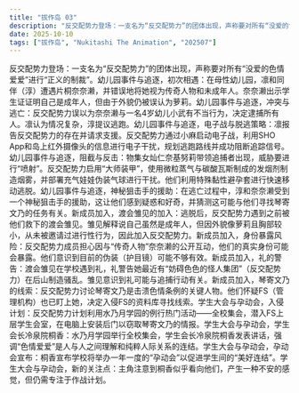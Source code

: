 ```yaml
---
title: "拔作岛 03"
description: "反交配势力登场：一支名为“反交配势力”的团体出现，声称要对所有“没爱的色情爱爱”进行“正义的制裁”。幼儿园事件与追逐，初次相遇：在母性幼儿园，凛和同伴（淳）遭遇片桐奈奈濑，并错误地将她视为传奇人物和未成年人。奈奈濑出示学生证证明自己是成年人，但由于外貌仍被误认为萝莉。幼儿园事件与追逐，冲突与逃亡：反交配势力误以为奈奈濑与一名4岁幼儿小武有不当行为，决定逮捕所有人。凛认为情况复杂，淳提议逃跑。幼儿园事件与追逐，电子战与脱逃策略：凛报告反交配势力的存在并请求支援。反交配势力通过小麻启动电子战，利用SHO App和岛上红外摄像头的信息进行电子干扰，规划逃跑路线并成功阻断追踪信号。幼儿园事件与追逐，阻截与反击：物集女灿仁奈基努莉带领追捕者出现，威胁要进行“喷射”。反交配势力启用“大师装甲”，使用微粒蒸气与碳酸瓦斯制成的发烟剂制造烟雾，并部署充气娃娃伪装气球进行干扰。他们利用特殊黏性避孕套进行快速移动逃脱。幼儿园事件与追逐，神秘狙击手的援助：在逃亡过程中，淳和奈奈濑受到一个神秘狙击手的援助，这让他们感到疑惑和好奇，并猜测这可能与他们寻找琴寄文乃的任务有关。新成员加入，渡会雏见的加入：逃脱后，反交配势力遇到之前被他们救下的渡会雏见。雏见解释说自己虽然是成年人，但因外貌像萝莉且胸部较小，从未被邀请过进行性行为，因此加入反交配势力。新成员加入，身份暴露风险：反交配势力成员担心因与“传奇人物”奈奈濑的公开互动，他们的真实身份可能会暴露。他们意识到目前的伪装（护目镜）可能不够有效。新成员加入，礼的警告：渡会雏见在学校遇到礼，礼警告她最近有“妨碍色色的怪人集团”（反交配势力）在后山制造骚乱。雏见意识到礼可能与追捕行动有关。新成员加入，琴寄文乃的线索：反交配势力讨论琴寄文乃是击溃色情条例的关键人物。他们怀疑FS（管理机构）也已盯上她，决定入侵FS的资料库寻找线索。学生大会与孕动会，入侵计划：反交配势力计划利用水乃月学园的例行热门活动——全校集会，潜入FS上层学生会室，在电脑上安装后门以窃取琴寄文乃的情报。学生大会与孕动会，学生会长冷泉院桐香：水乃月学园举行全校集会，学生会长冷泉院桐香发表讲话，强调“色情爱爱”是人与人之间理解和纯粹人际关系的连结。学生大会与孕动会，孕动会宣布：桐香宣布学校将举办一年一度的“孕动会”以促进学生间的“美好连结”。学生大会与孕动会，新的关注点：主角注意到桐香似乎看向他们，产生一种不安的感觉，但仍需专注于作战计划。"
date: 2025-10-10
tags: ["拔作岛", "Nukitashi The Animation", "202507"]
---
```


反交配势力登场：一支名为“反交配势力”的团体出现，声称要对所有“没爱的色情爱爱”进行“正义的制裁”。幼儿园事件与追逐，初次相遇：在母性幼儿园，凛和同伴（淳）遭遇片桐奈奈濑，并错误地将她视为传奇人物和未成年人。奈奈濑出示学生证证明自己是成年人，但由于外貌仍被误认为萝莉。幼儿园事件与追逐，冲突与逃亡：反交配势力误以为奈奈濑与一名4岁幼儿小武有不当行为，决定逮捕所有人。凛认为情况复杂，淳提议逃跑。幼儿园事件与追逐，电子战与脱逃策略：凛报告反交配势力的存在并请求支援。反交配势力通过小麻启动电子战，利用SHO App和岛上红外摄像头的信息进行电子干扰，规划逃跑路线并成功阻断追踪信号。幼儿园事件与追逐，阻截与反击：物集女灿仁奈基努莉带领追捕者出现，威胁要进行“喷射”。反交配势力启用“大师装甲”，使用微粒蒸气与碳酸瓦斯制成的发烟剂制造烟雾，并部署充气娃娃伪装气球进行干扰。他们利用特殊黏性避孕套进行快速移动逃脱。幼儿园事件与追逐，神秘狙击手的援助：在逃亡过程中，淳和奈奈濑受到一个神秘狙击手的援助，这让他们感到疑惑和好奇，并猜测这可能与他们寻找琴寄文乃的任务有关。新成员加入，渡会雏见的加入：逃脱后，反交配势力遇到之前被他们救下的渡会雏见。雏见解释说自己虽然是成年人，但因外貌像萝莉且胸部较小，从未被邀请过进行性行为，因此加入反交配势力。新成员加入，身份暴露风险：反交配势力成员担心因与“传奇人物”奈奈濑的公开互动，他们的真实身份可能会暴露。他们意识到目前的伪装（护目镜）可能不够有效。新成员加入，礼的警告：渡会雏见在学校遇到礼，礼警告她最近有“妨碍色色的怪人集团”（反交配势力）在后山制造骚乱。雏见意识到礼可能与追捕行动有关。新成员加入，琴寄文乃的线索：反交配势力讨论琴寄文乃是击溃色情条例的关键人物。他们怀疑FS（管理机构）也已盯上她，决定入侵FS的资料库寻找线索。学生大会与孕动会，入侵计划：反交配势力计划利用水乃月学园的例行热门活动——全校集会，潜入FS上层学生会室，在电脑上安装后门以窃取琴寄文乃的情报。学生大会与孕动会，学生会长冷泉院桐香：水乃月学园举行全校集会，学生会长冷泉院桐香发表讲话，强调“色情爱爱”是人与人之间理解和纯粹人际关系的连结。学生大会与孕动会，孕动会宣布：桐香宣布学校将举办一年一度的“孕动会”以促进学生间的“美好连结”。学生大会与孕动会，新的关注点：主角注意到桐香似乎看向他们，产生一种不安的感觉，但仍需专注于作战计划。